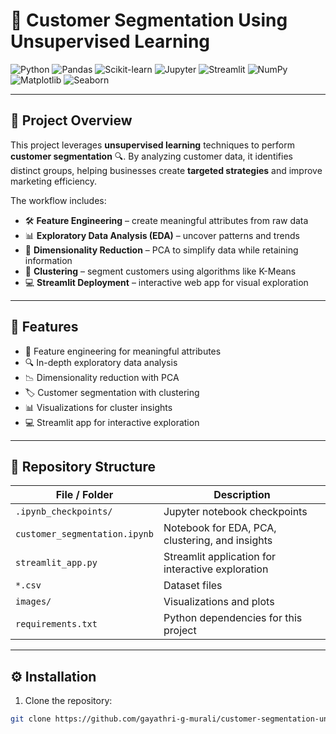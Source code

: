 # 👥 Customer Segmentation Using Unsupervised Learning

![Python](https://img.shields.io/badge/Python-3.10-blue?style=flat-square&logo=python&logoColor=white)
![Pandas](https://img.shields.io/badge/Pandas-1.5-lightblue?style=flat-square&logo=pandas&logoColor=white)
![Scikit-learn](https://img.shields.io/badge/Scikit--learn-0.24-lightgrey?style=flat-square&logo=scikitlearn&logoColor=orange)
![Jupyter](https://img.shields.io/badge/Jupyter-Notebook-orange?style=flat-square&logo=jupyter&logoColor=white)
![Streamlit](https://img.shields.io/badge/Streamlit-deployed-red?style=flat-square&logo=streamlit&logoColor=white)
![NumPy](https://img.shields.io/badge/NumPy-1.25-yellow?style=flat-square&logo=numpy&logoColor=blue)
![Matplotlib](https://img.shields.io/badge/Matplotlib-3.7-purple?style=flat-square&logo=matplotlib&logoColor=white)
![Seaborn](https://img.shields.io/badge/Seaborn-0.12-blueviolet?style=flat-square&logo=seaborn&logoColor=white)

---

## 🌟 Project Overview
This project leverages **unsupervised learning** techniques to perform **customer segmentation** 🔍. By analyzing customer data, it identifies distinct groups, helping businesses create **targeted strategies** and improve marketing efficiency.  

The workflow includes:  
- 🛠 **Feature Engineering** – create meaningful attributes from raw data  
- 📊 **Exploratory Data Analysis (EDA)** – uncover patterns and trends  
- 🔄 **Dimensionality Reduction** – PCA to simplify data while retaining information  
- 🤝 **Clustering** – segment customers using algorithms like K-Means  
- 💻 **Streamlit Deployment** – interactive web app for visual exploration  

---

## 🚀 Features
- 🧩 Feature engineering for meaningful attributes  
- 🔍 In-depth exploratory data analysis  
- 📉 Dimensionality reduction with PCA  
- 🏷️ Customer segmentation with clustering  
- 📊 Visualizations for cluster insights  
- 💻 Streamlit app for interactive exploration  

---

## 📂 Repository Structure

| File / Folder | Description |
|---------------|-------------|
| `.ipynb_checkpoints/` | Jupyter notebook checkpoints |
| `customer_segmentation.ipynb` | Notebook for EDA, PCA, clustering, and insights |
| `streamlit_app.py` | Streamlit application for interactive exploration |
| `*.csv` | Dataset files |
| `images/` | Visualizations and plots |
| `requirements.txt` | Python dependencies for this project |

---

## ⚙️ Installation

1. Clone the repository:

```bash
git clone https://github.com/gayathri-g-murali/customer-segmentation-unsupervised-ml.git
